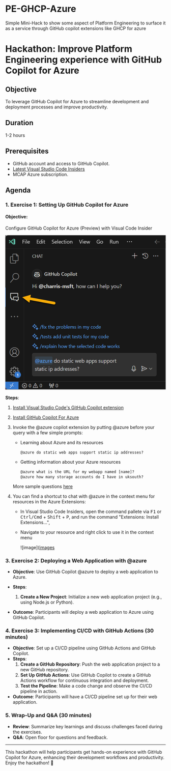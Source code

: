 # PE-GHCP-Azure
Simple Mini-Hack to show some aspect of Platform Engineering to surface it as a service through GitHub copilot extensions like GHCP for azure

# Hackathon: Improve Platform Engineering experience with GitHub Copilot for Azure 

## Objective
To leverage GitHub Copilot for Azure to streamline development and deployment processes and improve productivity.

## Duration
1-2 hours

## Prerequisites
- GitHub account and access to GitHub Copilot.
- [Latest Visual Studio Code Insiders](https://code.visualstudio.com/insiders/)
- MCAP Azure subscription.

## Agenda


### 1. Exercise 1: Setting Up GitHub Copilot for Azure

####  **Objective**: 

  Configure GitHub Copilot for Azure (Preview) with Visual Code Insider

  ![image](/images/azure_extension.png)

**Steps**:
  1. [Install Visual Studio Code's GitHub Copilot extension](https://docs.github.com/en/copilot/quickstart)
  2. [Install GitHub Copilot For Azure](https://github.com/microsoft/GitHub-Copilot-for-Azure?tab=readme-ov-file#installation)
  3. Invoke the @azure copilot extension by putting @azure before your query with a few simple prompts:
      - Learning about Azure and its resources        
        ```
        @azure do static web apps support static ip addresses?        
        ```   
      - Getting information about your Azure resources
        ```
        @azure what is the URL for my webapp named [name]?
        @azure how many storage accounts do I have in uksouth?
        ```

      More sample questions [here](https://github.com/microsoft/GitHub-Copilot-for-Azure?tab=readme-ov-file#sample-questions)

  4. You can find a shortcut to chat with @azure in the context menu for resources in the Azure Extensions: 
    
      - In Visual Studio Code Insiders, open the command pallete via <kbd>F1</kbd> or <kbd>Ctrl/Cmd</kbd> + <kbd>Shift</kbd> + <kbd>P</kbd>, and run the command "Extensions: Install Extensions...",
    
      - Navigate to your resource and right click to use it in the context menu

        ![image]([images](https://github.com/Gwayaboy/PE-GHCP-Azure/blob/main/images/contextualMenu.png)
      

### 3. Exercise 2: Deploying a Web Application with @azure
- **Objective**: Use GitHub Copilot @azure to deploy a web application to Azure.
- **Steps**:
  1. **Create a New Project**: Initialize a new web application project (e.g., using Node.js or Python).
 
- **Outcome**: Participants will deploy a web application to Azure using GitHub Copilot.

### 4. Exercise 3: Implementing CI/CD with GitHub Actions (30 minutes)
- **Objective**: Set up a CI/CD pipeline using GitHub Actions and GitHub Copilot.
- **Steps**:
  1. **Create a GitHub Repository**: Push the web application project to a new GitHub repository.
  2. **Set Up GitHub Actions**: Use GitHub Copilot to create a GitHub Actions workflow for continuous integration and deployment.
  3. **Test the Pipeline**: Make a code change and observe the CI/CD pipeline in action.
- **Outcome**: Participants will have a CI/CD pipeline set up for their web application.

### 5. Wrap-Up and Q&A (30 minutes)
- **Review**: Summarize key learnings and discuss challenges faced during the exercises.
- **Q&A**: Open floor for questions and feedback.

---

This hackathon will help participants get hands-on experience with GitHub Copilot for Azure, enhancing their development workflows and productivity. Enjoy the hackathon! 🚀


